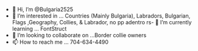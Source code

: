 - 👋 Hi, I’m @Bulgaria2525
- 👀 I’m interested in ... Countries (Mainly Bulgaria), Labradors, Bulgarian, Flags ,Geography, Collies, & Labrador, no pp adentro
rs- 🌱 I’m currently learning ... FontStruct
- 💞️ I’m looking to collaborate on ...Border collie owners
- 📫 How to reach me ... 704-634-4490

<!---
Bulgaria2525/Bulgaria2525 is a ✨ special ✨ repository because its `README.md` (this file) appears on your GitHub profile.
You can click the Preview link to take a look at your changes.
--->
